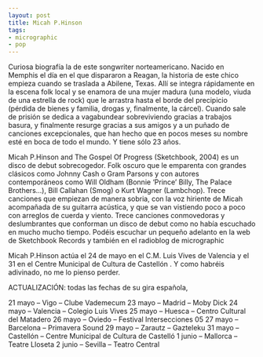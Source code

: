 ```yaml
---
layout: post
title: Micah P.Hinson
tags:
- micrographic
- pop
---
```

Curiosa biografía la de este songwriter norteamericano. Nacido en Memphis el día en el que dispararon a Reagan, la historia de este chico empieza cuando se traslada a Abilene, Texas. Allí se integra rápidamente en la escena folk local y se enamora de una mujer madura (una modelo, viuda de una estrella de rock) que le arrastra hasta el borde del precipicio (pérdida de bienes y familia, drogas y, finalmente, la cárcel). Cuando sale de prisión se dedica a vagabundear sobreviviendo gracias a trabajos basura, y finalmente resurge gracias a sus amigos y a un puñado de canciones excepcionales, que han hecho que en pocos meses su nombre esté en boca de todo el mundo. Y tiene sólo 23 años.
<!--more-->
Micah P.Hinson and The Gospel Of Progress (Sketchbook, 2004) es un disco de debut sobrecogedor. Folk oscuro que le emparenta con grandes clásicos como Johnny Cash o Gram Parsons y con autores contemporáneos como Will Oldham (Bonnie ‘Prince’ Billy, The Palace Brothers…), Bill Callahan (Smog) o Kurt Wagner (Lambchop). Trece canciones que empiezan de manera sobria, con la voz hiriente de Micah acompañada de su guitarra acústica, y que se van vistiendo poco a poco con arreglos de cuerda y viento. Trece canciones conmovedoras y deslumbrantes que conforman un disco de debut como no había escuchado en mucho mucho tiempo. Podéis escuchar un pequeño adelanto en la web de Sketchbook Records y también en el radioblog de micrographic

Micah P.Hinson actúa el 24 de mayo en el C.M. Luis Vives de Valencia y el 31 en el Centre Municipal de Cultura de Castellón . Y como habréis adivinado, no me lo pienso perder.

ACTUALIZACIÓN: todas las fechas de su gira española,

21 mayo – Vigo – Clube Vademecum
23 mayo – Madrid – Moby Dick
24 mayo – Valencia – Colegio Luis Vives
25 mayo – Huesca – Centro Cultural del Matadero
26 mayo – Oviedo – Festival Intersecciones 05
27 mayo – Barcelona – Primavera Sound
29 mayo – Zarautz – Gazteleku
31 mayo – Castellón – Centre Municipal de Cultura de Castelló
1 junio – Mallorca – Teatre Lloseta
2 junio – Sevilla – Teatro Central
